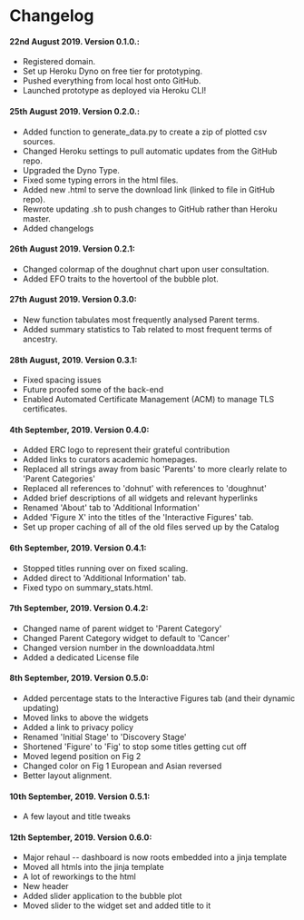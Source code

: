 # Changelog

#### 22nd August 2019. Version 0.1.0.:
* Registered domain.
* Set up Heroku Dyno on free tier for prototyping.
* Pushed everything from local host onto GitHub.
* Launched prototype as deployed via Heroku CLI!

#### 25th August 2019. Version 0.2.0.:
* Added function to generate_data.py to create a zip of plotted csv sources.
* Changed Heroku settings to pull automatic updates from the GitHub repo.
* Upgraded the Dyno Type.
* Fixed some typing errors in the html files.
* Added new .html to serve the download link (linked to file in GitHub repo).
* Rewrote updating .sh to push changes to GitHub rather than Heroku master.
* Added changelogs

#### 26th August 2019. Version 0.2.1:
* Changed colormap of the doughnut chart upon user consultation.
* Added EFO traits to the hovertool of the bubble plot.

#### 27th August 2019. Version 0.3.0:
* New function tabulates most frequently analysed Parent terms.
* Added summary statistics to Tab related to most frequent terms of ancestry.

#### 28th August, 2019. Version 0.3.1:
* Fixed spacing issues
* Future proofed some of the back-end
* Enabled Automated Certificate Management (ACM) to manage TLS certificates.

#### 4th September, 2019. Version 0.4.0:
* Added ERC logo to represent their grateful contribution
* Added links to curators academic homepages.
* Replaced all strings away from basic 'Parents' to more clearly relate to 'Parent Categories'
* Replaced all references to 'dohnut' with references to 'doughnut'
* Added brief descriptions of all widgets and relevant hyperlinks
* Renamed 'About' tab to 'Additional Information'
* Added 'Figure X' into the titles of the 'Interactive Figures' tab.
* Set up proper caching of all of the old files served up by the Catalog

#### 6th September, 2019. Version 0.4.1:
* Stopped titles running over on fixed scaling.
* Added direct to 'Additional Information' tab.
* Fixed typo on summary_stats.html.

#### 7th September, 2019. Version 0.4.2:
* Changed name of parent widget to 'Parent Category'
* Changed Parent Category widget to default to 'Cancer'
* Changed version number in the downloaddata.html
* Added a dedicated License file

#### 8th September, 2019. Version 0.5.0:
* Added percentage stats to the Interactive Figures tab (and their dynamic updating)
* Moved links to above the widgets
* Added a link to privacy policy
* Renamed 'Initial Stage' to 'Discovery Stage'
* Shortened 'Figure' to 'Fig' to stop some titles getting cut off
* Moved legend position on Fig 2
* Changed color on Fig 1 European and Asian reversed
* Better layout alignment.

#### 10th September, 2019. Version 0.5.1:
* A few layout and title tweaks

#### 12th September, 2019. Version 0.6.0:
* Major rehaul -- dashboard is now roots embedded into a jinja template
* Moved all htmls into the jinja template
* A lot of reworkings to the html
* New header
* Added slider application to the bubble plot
* Moved slider to the widget set and added title to it
